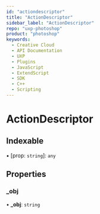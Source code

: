 ```yaml
---
id: "actiondescriptor"
title: "ActionDescriptor"
sidebar_label: "ActionDescriptor"
repo: "uxp-photoshop"
product: "photoshop"
keywords:
  - Creative Cloud
  - API Documentation
  - UXP
  - Plugins
  - JavaScript
  - ExtendScript
  - SDK
  - C++
  - Scripting
---
```


# ActionDescriptor

## Indexable

▪ [prop: `string`]: `any`

## Properties

### \_obj

• **\_obj**: `string`
